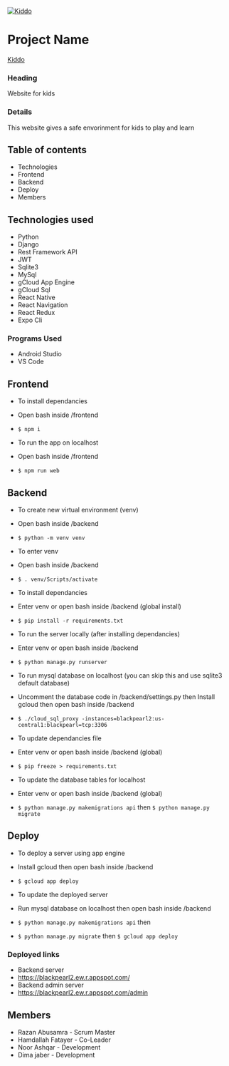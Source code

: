 [![Kiddo](https://i.postimg.cc/wTKffWZb/kiddo.png)](https://blackpearl2.ew.r.appspot.com/)

# Project Name #
[Kiddo](https://blackpearl2.ew.r.appspot.com/)

### Heading ###
Website for kids

### Details ###
This website gives a safe envorinment for kids to play and learn

## Table of contents ##
* Technologies
* Frontend
* Backend
* Deploy
* Members

## Technologies used ##
* Python
* Django
* Rest Framework API
* JWT
* Sqlite3
* MySql
* gCloud App Engine
* gCloud Sql
* React Native
* React Navigation
* React Redux
* Expo Cli
### Programs Used ###
* Android Studio
* VS Code

## Frontend ##
* To install dependancies
* Open bash inside /frontend
* `$ npm i`

* To run the app on localhost
* Open bash inside /frontend
* `$ npm run web`

## Backend ##
* To create new virtual environment (venv)
* Open bash inside /backend
* `$ python -m venv venv`

* To enter venv
* Open bash inside /backend
* `$ . venv/Scripts/activate`

* To install dependancies
* Enter venv or open bash inside /backend (global install)
* `$ pip install -r requirements.txt`

* To run the server locally (after installing dependancies)
* Enter venv or open bash inside /backend
* `$ python manage.py runserver`

* To run mysql database on localhost (you can skip this and use sqlite3 default database)
* Uncomment the database code in /backend/settings.py then Install gcloud then open bash inside /backend
* `$ ./cloud_sql_proxy -instances=blackpearl2:us-central1:blackpearl=tcp:3306`

* To update dependancies file
* Enter venv or open bash inside /backend (global)
* `$ pip freeze > requirements.txt`

* To update the database tables for localhost
* Enter venv or open bash inside /backend (global)
* `$ python manage.py makemigrations api` then `$ python manage.py migrate`

## Deploy ##
* To deploy a server using app engine
* Install gcloud then open bash inside /backend
* `$ gcloud app deploy`

* To update the deployed server
* Run mysql database on localhost then open bash inside /backend
* `$ python manage.py makemigrations api` then
* `$ python manage.py migrate` then `$ gcloud app deploy`

### Deployed links ###
* Backend server
* https://blackpearl2.ew.r.appspot.com/
* Backend admin server
* https://blackpearl2.ew.r.appspot.com/admin

## Members ##
* Razan Abusamra - Scrum Master
* Hamdallah Fatayer - Co-Leader
* Noor Ashqar - Development
* Dima jaber - Development
